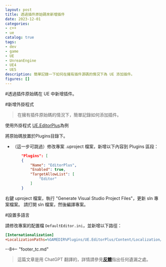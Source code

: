 ```yaml
---
layout: post
title: 透過插件原始碼來新增插件
date: 2023-12-01
categories:
- c++
- ue
catalog: true
tags:
- dev
- game
- UE
- UnreanEngine
- UE4
- UE5
description: 簡單記錄一下如何在擁有插件源碼的情況下為 UE 添加插件。
figures: []
---
```


<meta property="og:title" content="UE 通过插件源码添加插件" />

#透過插件原始碼在 UE 中新增插件。

#新增外掛程式

> 在擁有插件原始碼的情況下，簡單記錄如何添加插件。

使用外掛程式 [UE.EditorPlus](https://github.com/disenone/UE.EditorPlus)為例

將原始碼放置於Plugins目錄下。
- （這一步可跳過）修改專案 .uproject 檔案，新增以下內容到 Plugins 區段：
    ```json
        "Plugins": [
        {
            "Name": "EditorPlus",
            "Enabled": true,
            "TargetAllowList": [
                "Editor"
            ]
        }
    ```
右鍵 uproject 檔案，執行 "Generate Visual Studio Project Files"，更新 sln 專案檔案。
請打開 sln 檔案，然後編譯專案。

#設置多語言

請修改專案的配置檔 `DefaultEditor.ini`，並新增以下路徑：

```ini
[Internationalization]
+LocalizationPaths=%GAMEDIR%Plugins/UE.EditorPlus/Content/Localization/EditorPlusTools
```


--8<-- "footer_tc.md"


> 這篇文章是用 ChatGPT 翻譯的，詳情請參見[**反饋**](https://github.com/disenone/wiki_blog/issues/new)指出任何遺漏之處。 
